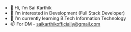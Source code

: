 - 👋 Hi, I’m Sai Karthik
- 👀 I’m interested in Development (Full Stack Developer)
- 🌱 I’m currently learning B.Tech Information Technology
- 📫 For DM - saikarthikofficially@gmail.com

